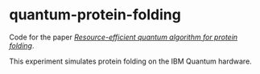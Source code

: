 # quantum-protein-folding

Code for the paper [*Resource-efficient quantum algorithm for protein folding*](https://www.nature.com/articles/s41534-021-00368-4).

This experiment simulates protein folding on the IBM Quantum hardware.